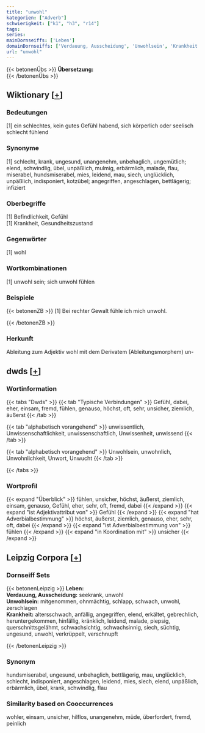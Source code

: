 ```yaml
---
title: "unwohl"
kategorien: ["Adverb"]
schwierigkeit: ["k1", "h3", "r14"]
tags:
series:
mainDornseiffs: ['Leben']
domainDornseiffs: ['Verdauung, Ausscheidung', 'Unwohlsein', 'Krankheit']
url: "unwohl"
---
```


{{< betonenÜbs >}}
**Übersetzung:**  
{{< /betonenÜbs >}}

## Wiktionary [[+](https://de.wiktionary.org/wiki/unwohl)]

### Bedeutungen
[1] ein schlechtes, kein gutes Gefühl habend, sich körperlich oder seelisch schlecht fühlend  

### Synonyme
[1] schlecht, krank, ungesund, unangenehm, unbehaglich, ungemütlich; elend, schwindlig, übel, unpäßlich, mulmig, erbärmlich, malade, flau, miserabel, hundsmiserabel, mies, leidend, mau, siech, unglücklich, unpäßlich, indisponiert, kotzübel; angegriffen, angeschlagen, bettlägerig; infiziert  

### Oberbegriffe
[1] Befindlichkeit, Gefühl  
[1] Krankheit, Gesundheitszustand  

### Gegenwörter
[1] wohl  

### Wortkombinationen
[1] unwohl sein; sich unwohl fühlen  

### Beispiele
{{< betonenZB >}}
[1] Bei rechter Gewalt fühle ich mich unwohl.  

{{< /betonenZB >}}
### Herkunft
Ableitung zum Adjektiv wohl mit dem Derivatem (Ableitungsmorphem) un-  



## dwds [[+](https://www.dwds.de/wb/unwohl)]

### Wortinformation
{{< tabs "Dwds" >}}
{{< tab "Typische Verbindungen" >}}
Gefühl, dabei, eher, einsam, fremd, fühlen, genauso, höchst, oft, sehr, unsicher, ziemlich, äußerst
{{< /tab >}}

{{< tab "alphabetisch vorangehend" >}}
unwissentlich, Unwissenschaftlichkeit, unwissenschaftlich, Unwissenheit, unwissend
{{< /tab >}}

{{< tab "alphabetisch vorangehend" >}}
Unwohlsein, unwohnlich, Unwohnlichkeit, Unwort, Unwucht
{{< /tab >}}

{{< /tabs >}}

### Wortprofil
{{< expand "Überblick" >}} fühlen, unsicher, höchst, äußerst, ziemlich, einsam, genauso, Gefühl, eher, sehr, oft, fremd, dabei {{< /expand >}}
{{< expand "ist Adjektivattribut von" >}} Gefühl {{< /expand >}}
{{< expand "hat Adverbialbestimmung" >}} höchst, äußerst, ziemlich, genauso, eher, sehr, oft, dabei {{< /expand >}}
{{< expand "ist Adverbialbestimmung von" >}} fühlen {{< /expand >}}
{{< expand "in Koordination mit" >}} unsicher {{< /expand >}}

## Leipzig Corpora [[+](https://corpora.uni-leipzig.de/en/res?word=unwohl&corpusId=deu_newscrawl-public_2018)]

### Dornseiff Sets
{{< betonenLeipzig >}}
**Leben:**  
**Verdauung, Ausscheidung:** seekrank, unwohl  
**Unwohlsein:** mitgenommen, ohnmächtig, schlapp, schwach, unwohl, zerschlagen  
**Krankheit:** altersschwach, anfällig, angegriffen, elend, erkältet, gebrechlich, heruntergekommen, hinfällig, kränklich, leidend, malade, piepsig, querschnittsgelähmt, schwachsichtig, schwachsinnig, siech, süchtig, ungesund, unwohl, verkrüppelt, verschnupft  

{{< /betonenLeipzig >}}

### Synonym
hundsmiserabel, ungesund, unbehaglich, bettlägerig, mau, unglücklich, schlecht, indisponiert, angeschlagen, leidend, mies, siech, elend, unpäßlich, erbärmlich, übel, krank, schwindlig, flau


### Similarity based on Cooccurrences
wohler, einsam, unsicher, hilflos, unangenehm, müde, überfordert, fremd, peinlich

